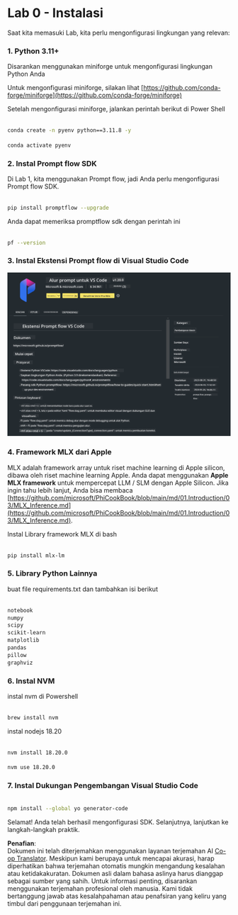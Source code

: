 <!--
CO_OP_TRANSLATOR_METADATA:
{
  "original_hash": "4b16264917d9b93169745d92b8ce8c65",
  "translation_date": "2025-07-17T04:20:11+00:00",
  "source_file": "md/02.Application/02.Code/Phi3/VSCodeExt/HOL/Apple/01.Installations.md",
  "language_code": "id"
}
-->
# **Lab 0 - Instalasi**

Saat kita memasuki Lab, kita perlu mengonfigurasi lingkungan yang relevan:


### **1. Python 3.11+**

Disarankan menggunakan miniforge untuk mengonfigurasi lingkungan Python Anda

Untuk mengonfigurasi miniforge, silakan lihat [https://github.com/conda-forge/miniforge](https://github.com/conda-forge/miniforge)

Setelah mengonfigurasi miniforge, jalankan perintah berikut di Power Shell

```bash

conda create -n pyenv python==3.11.8 -y

conda activate pyenv

```


### **2. Instal Prompt flow SDK**

Di Lab 1, kita menggunakan Prompt flow, jadi Anda perlu mengonfigurasi Prompt flow SDK.

```bash

pip install promptflow --upgrade

```

Anda dapat memeriksa promptflow sdk dengan perintah ini


```bash

pf --version

```

### **3. Instal Ekstensi Prompt flow di Visual Studio Code**

![pf](../../../../../../../../../translated_images/pf_ext.8cf76b5846e9b8562b0dd276004237b3ff3797066b9f912d39c0ae6c88b35878.id.png)

### **4. Framework MLX dari Apple**

MLX adalah framework array untuk riset machine learning di Apple silicon, dibawa oleh riset machine learning Apple. Anda dapat menggunakan **Apple MLX framework** untuk mempercepat LLM / SLM dengan Apple Silicon. Jika ingin tahu lebih lanjut, Anda bisa membaca [https://github.com/microsoft/PhiCookBook/blob/main/md/01.Introduction/03/MLX_Inference.md](https://github.com/microsoft/PhiCookBook/blob/main/md/01.Introduction/03/MLX_Inference.md).

Instal Library framework MLX di bash


```bash

pip install mlx-lm

```



### **5. Library Python Lainnya**


buat file requirements.txt dan tambahkan isi berikut

```txt

notebook
numpy 
scipy 
scikit-learn 
matplotlib 
pandas 
pillow 
graphviz

```


### **6. Instal NVM**

instal nvm di Powershell 


```bash

brew install nvm

```

instal nodejs 18.20


```bash

nvm install 18.20.0

nvm use 18.20.0

```

### **7. Instal Dukungan Pengembangan Visual Studio Code**


```bash

npm install --global yo generator-code

```

Selamat! Anda telah berhasil mengonfigurasi SDK. Selanjutnya, lanjutkan ke langkah-langkah praktik.

**Penafian**:  
Dokumen ini telah diterjemahkan menggunakan layanan terjemahan AI [Co-op Translator](https://github.com/Azure/co-op-translator). Meskipun kami berupaya untuk mencapai akurasi, harap diperhatikan bahwa terjemahan otomatis mungkin mengandung kesalahan atau ketidakakuratan. Dokumen asli dalam bahasa aslinya harus dianggap sebagai sumber yang sahih. Untuk informasi penting, disarankan menggunakan terjemahan profesional oleh manusia. Kami tidak bertanggung jawab atas kesalahpahaman atau penafsiran yang keliru yang timbul dari penggunaan terjemahan ini.